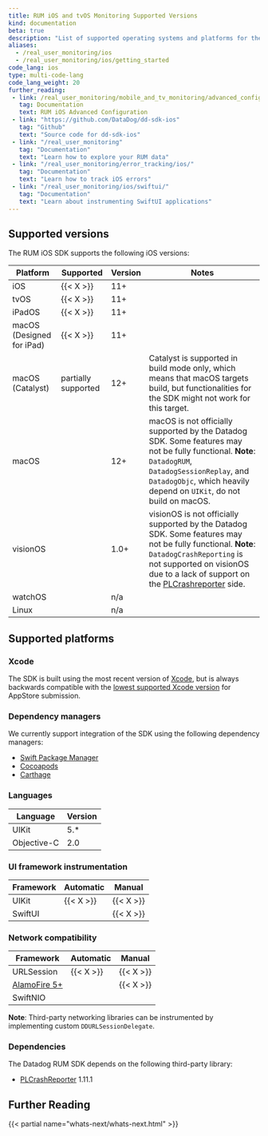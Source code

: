 ```yaml
---
title: RUM iOS and tvOS Monitoring Supported Versions
kind: documentation
beta: true
description: "List of supported operating systems and platforms for the RUM iOS SDK."
aliases:
  - /real_user_monitoring/ios
  - /real_user_monitoring/ios/getting_started
code_lang: ios
type: multi-code-lang
code_lang_weight: 20
further_reading:
 - link: /real_user_monitoring/mobile_and_tv_monitoring/advanced_configuration/ios
   tag: Documentation
   text: RUM iOS Advanced Configuration
 - link: "https://github.com/DataDog/dd-sdk-ios"
   tag: "Github"
   text: "Source code for dd-sdk-ios"
 - link: "/real_user_monitoring"
   tag: "Documentation"
   text: "Learn how to explore your RUM data"
 - link: "/real_user_monitoring/error_tracking/ios/"
   tag: "Documentation"
   text: "Learn how to track iOS errors"
 - link: "/real_user_monitoring/ios/swiftui/"
   tag: "Documentation"
   text: "Learn about instrumenting SwiftUI applications"
---
```



## Supported versions

The RUM iOS SDK supports the following iOS versions:

| Platform | Supported | Version | Notes |
|--------|-------------|---------|-------|
| iOS | {{< X >}} | 11+ | |
| tvOS | {{< X >}} | 11+ | |
| iPadOS | {{< X >}} | 11+ | |
| macOS (Designed for iPad) | {{< X >}} | 11+ | |
| macOS (Catalyst) | partially supported | 12+ | Catalyst is supported in build mode only, which means that macOS targets build, but functionalities for the SDK might not work for this target. |
| macOS | | 12+ | macOS is not officially supported by the Datadog SDK. Some features may not be fully functional. **Note**:  `DatadogRUM`, `DatadogSessionReplay`, and `DatadogObjc`, which heavily depend on `UIKit`, do not build on macOS. |
| visionOS | | 1.0+ | visionOS is not officially supported by the Datadog SDK. Some features may not be fully functional. **Note**: `DatadogCrashReporting` is not supported on visionOS due to a lack of support on the [PLCrashreporter][1] side. |
| watchOS | | n/a | |
| Linux | | n/a | |

## Supported platforms

### Xcode
The SDK is built using the most recent version of [Xcode][2], but is always backwards compatible with the [lowest supported Xcode version][3] for AppStore submission.

### Dependency managers
We currently support integration of the SDK using the following dependency managers:

- [Swift Package Manager][4]
- [Cocoapods][5]
- [Carthage][6]

### Languages

| Language | Version |
|----------|---------|
| UIKit | 5.* |
| Objective-C | 2.0 |

### UI framework instrumentation

| Framework | Automatic | Manual |
|--------|-------|-------|
| UIKit | {{< X >}} | {{< X >}} |
| SwiftUI | | {{< X >}} |

### Network compatibility

| Framework | Automatic | Manual |
|--------|-------|-------|
| URLSession | {{< X >}} | {{< X >}} |
| [AlamoFire 5+][7] | | {{< X >}} |
| SwiftNIO | | | 

**Note**: Third-party networking libraries can be instrumented by implementing custom `DDURLSessionDelegate`.

### Dependencies

The Datadog RUM SDK depends on the following third-party library:

- [PLCrashReporter][8] 1.11.1

## Further Reading

{{< partial name="whats-next/whats-next.html" >}}

[1]: https://github.com/microsoft/plcrashreporter/issues/288
[2]: https://developer.apple.com/xcode/
[3]: https://developer.apple.com/news/?id=jd9wcyov
[4]: /real_user_monitoring/mobile_and_tv_monitoring/setup/ios/?tab=swiftpackagemanagerspm#declare-the-sdk-as-a-dependency
[5]: /real_user_monitoring/mobile_and_tv_monitoring/setup/ios/?tab=cocoapods#declare-the-sdk-as-a-dependency
[6]: /real_user_monitoring/mobile_and_tv_monitoring/setup/ios/?tab=carthage#declare-the-sdk-as-a-dependency
[7]: https://github.com/DataDog/dd-sdk-ios/tree/develop/DatadogExtensions/Alamofire
[8]: https://github.com/microsoft/plcrashreporter